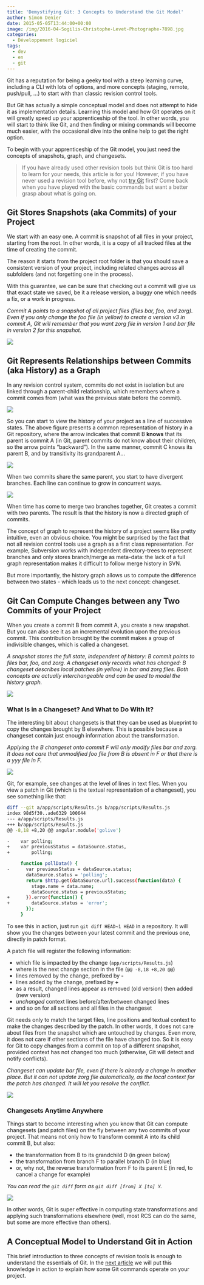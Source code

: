 ```yaml
---
title: 'Demystifying Git: 3 Concepts to Understand the Git Model'
author: Simon Denier
date: 2015-05-05T13:44:00+00:00
image: /img/2016-04-Sogilis-Christophe-Levet-Photographe-7898.jpg
categories:
  - Développement logiciel
tags:
  - dev
  - en
  - git
---
```


Git has a reputation for being a geeky tool with a steep learning curve, including a CLI with lots of options, and more concepts (staging, remote, push/pull, …) to start with than classic revision control tools.

But Git has actually a simple conceptual model and does not attempt to hide it as implementation details. Learning this model and how Git operates on it will greatly speed up your apprenticeship of the tool. In other words, you will start to think like Git, and then finding or mixing commands will become much easier, with the occasional dive into the online help to get the right option.

To begin with your apprenticeship of the Git model, you just need the concepts of snapshots, graph, and changesets.

> If you have already used other revision tools but think Git is too hard to learn for your needs, this article is for you! However, if you have never used a revision tool before, why not [try Git](https://try.Github.io/levels/1/challenges/1) first? Come back when you have played with the basic commands but want a better grasp about what is going on.

## Git Stores Snapshots (aka Commits) of your Project

We start with an easy one. A commit is snapshot of all files in your project, starting from the root. In other words, it is a copy of all tracked files at the time of creating the commit.

The reason it starts from the project root folder is that you should save a consistent version of your project, including related changes across all subfolders (and not forgetting one in the process).

With this guarantee, we can be sure that checking out a commit will give us that exact state we saved, be it a release version, a buggy one which needs a fix, or a work in progress.

_Commit A points to a snapshot of all project files (files bar, foo, and zorg). Even if you only change the foo file (in yellow) to create a version v3 in commit A, Git will remember that you want zorg file in version 1 and bar file in version 2 for this snapshot._

![](/img/2015-05-snapshot.png)

## Git Represents Relationships between Commits (aka History) as a Graph

In any revision control system, commits do not exist in isolation but are linked through a parent-child relationship, which remembers where a commit comes from (what was the previous state before the commit).

![](/img/2015-05-graph.png)

So you can start to view the history of your project as a line of successive states. The above figure presents a common representation of history in a Git repository, where the arrow indicates that commit B **knows** that its parent is commit A (in Git, parent commits do not know about their children, so the arrow points “backward”). In the same manner, commit C knows its parent B, and by transitivity its grandparent A…

![](/img/2015-05-graph_branch.png)

When two commits share the same parent, you start to have divergent branches. Each line can continue to grow in concurrent ways.

![](/img/2015-05-graph_merge.png)

When time has come to merge two branches together, Git creates a commit with two parents. The result is that the history is now a directed graph of commits.

The concept of graph to represent the history of a project seems like pretty intuitive, even an obvious choice. You might be surprised by the fact that not all revision control tools use a graph as a first class representation. For example, Subversion works with independent directory-trees to represent branches and only stores branch/merge as meta-data: the lack of a full graph representation makes it difficult to follow merge history in SVN.

But more importantly, the history graph allows us to compute the difference between two states - which leads us to the next concept: changeset.

## Git Can Compute Changes between any Two Commits of your Project

When you create a commit B from commit A, you create a new snapshot. But you can also see it as an incremental evolution upon the previous commit. This contribution brought by the commit makes a group of indivisible changes, which is called a changeset.

_A snapshot stores the full state, independent of history: B commit points to files bar, foo, and zorg. A changeset only records what has changed: B changeset describes local patches (in yellow) in bar and zorg files. Both concepts are actually interchangeable and can be used to model the history graph._

![](/img/2015-05-changeset.png)

### What Is in a Changeset? And What to Do With It?

The interesting bit about changesets is that they can be used as blueprint to copy the changes brought by B elsewhere. This is possible because a changeset contain just enough information about the transformation.

_Applying the B changeset onto commit F will only modify files bar and zorg. It does not care that unmodified foo file from B is absent in F or that there is a yyy file in F._

![](/img/2015-05-changeset_applied.png)

Git, for example, see changes at the level of lines in text files. When you view a patch in Git (which is the textual representation of a changeset), you see something like that:

```bash
diff --git a/app/scripts/Results.js b/app/scripts/Results.js
index 98d5f30..ade6329 100644
--- a/app/scripts/Results.js
+++ b/app/scripts/Results.js
@@ -8,18 +8,20 @@ angular.module('golive')

-    var polling;
+    var previousStatus = dataSource.status,
+        polling;

     function pollData() {
-      var previousStatus = dataSource.status;
       dataSource.status = 'polling';
       return $http.get(dataSource.url).success(function(data) {
         stage.name = data.name;
         dataSource.status = previousStatus;
+      }).error(function() {
+        dataSource.status = 'error';
       });
     }
```

To see this in action, just run `git diff HEAD~1 HEAD` in a repository. It will show you the changes between your latest commit and the previous one, directly in patch format.

A patch file will register the following information:

- which file is impacted by the change (`app/scripts/Results.js`)
- where is the next change section in the file (`@@ -8,18 +8,20 @@`)
- lines removed by the change, prefixed by **-**
- lines added by the change, prefixed by **+**
- as a result, changed lines appear as removed (old version) then added (new version)
- _unchanged_ context lines before/after/between changed lines
- and so on for all sections and all files in the changeset

Git needs only to match the target files, line positions and textual context to make the changes described by the patch. In other words, it does not care about files from the snapshot which are untouched by changes. Even more, it does not care if other sections of the file have changed too. So it is easy for Git to copy changes from a commit on top of a different snapshot, provided context has not changed too much (otherwise, Git will detect and notify conflicts).

_Changeset can update bar file, even if there is already a change in another place. But it can not update zorg file automatically, as the local context for the patch has changed. It will let you resolve the conflict._

![](/img/2015-05-changeset_conflict.png)

### Changesets Anytime Anywhere

Things start to become interesting when you know that Git can compute changesets (and patch files) on the fly between any two commits of your project. That means not only how to transform commit A into its child commit B, but also:

- the transformation from B to its grandchild D (in green below)
- the transformation from branch F to parallel branch D (in blue)
- or, why not, the reverse transformation from F to its parent E (in red, to cancel a change for example)

_You can read the `git diff` form as `git diff [from] X [to] Y`._

![](/img/2015-05-graph_diff.png)

In other words, Git is super effective in computing state transformations and applying such transformations elsewhere (well, most RCS can do the same, but some are more effective than others).

## A Conceptual Model to Understand Git in Action

This brief introduction to three concepts of revision tools is enough to understand the essentials of Git. In the [next article](https://blog.sogilis.com/posts/2015-05-12-demystifying-git-concepts/) we will put this knowledge in action to explain how some Git commands operate on your project.

```

```
